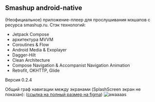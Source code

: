 ## Smashup android-native

(Неофициальное) приложение-плеер для прослушивания мэшапов с ресурса smashup.ru.
Стэк технологий:
- Jetpack Compose
- архитектура MVVM
- Coroutines & Flow
- Android Media & Exoplayer
- Dagger-Hilt
- Clean Architecture
- Compose Navigation & Accompanist Navigation Animation
- Retrofit, OKHTTP, Glide

Версия 0.2.4


Общий граф навигации между экранами (SplashScreen экран не показан): 
([ссылка на полный размер на figma](https://www.figma.com/file/JfrHRBmR4os6a2KQM0PtTC/Untitled?node-id=0-1&t=eV6tCXHkGY5NT7jf-0))
![awaaaas](https://user-images.githubusercontent.com/25282915/229580094-f49ec089-4750-4b89-bc49-5623c83b2639.PNG)

